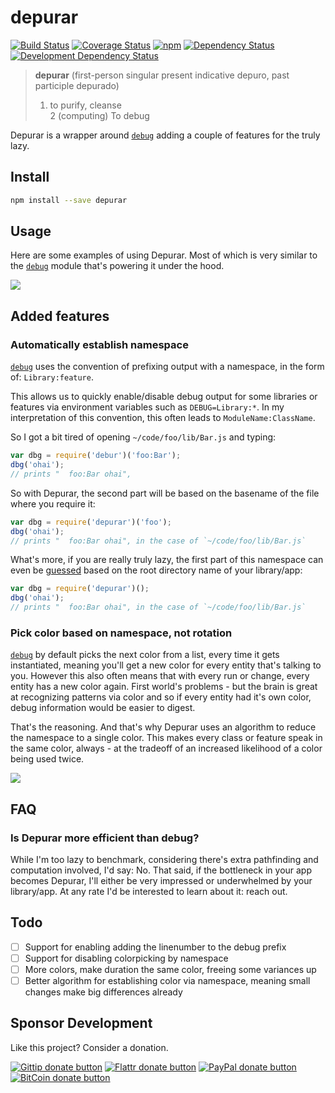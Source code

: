 # depurar

<!-- badges/ -->
[![Build Status](https://travis-ci.org/kvz/node-depurar.svg?branch=master)](https://travis-ci.org/kvz/node-depurar)
[![Coverage Status](https://coveralls.io/repos/kvz/node-depurar/badge.svg?branch=master)](https://coveralls.io/r/kvz/node-depurar?branch=master)
[![npm](https://img.shields.io/npm/v/depurar.svg)](https://www.npmjs.com/package/depurar) 
[![Dependency Status](https://david-dm.org/kvz/node-depurar.png?theme=shields.io)](https://david-dm.org/kvz/node-depurar)
[![Development Dependency Status](https://david-dm.org/kvz/node-depurar/dev-status.png?theme=shields.io)](https://david-dm.org/kvz/node-depurar#info=devDependencies)
<!-- /badges -->




> **depurar** (first-person singular present indicative depuro, past participle depurado)  
> 1. to purify, cleanse  
> 2 (computing) To debug  

Depurar is a wrapper around [`debug`](https://www.npmjs.com/package/debug) adding a couple
of features for the truly lazy.

## Install

```bash
npm install --save depurar
```

## Usage

Here are some examples of using Depurar. Most of which is very similar to the [`debug`](https://www.npmjs.com/package/debug) module that's powering it under the hood.

![](https://dl.dropboxusercontent.com/s/dcw6r7nzflz4p49/2015-06-21%20at%2012.44.png?dl=0)

## Added features

### Automatically establish namespace 

[`debug`](https://www.npmjs.com/package/debug) uses the convention of prefixing output with a namespace, in the form of: `Library:feature`. 

This allows us to quickly enable/disable debug output for some libraries or features via environment variables such as `DEBUG=Library:*`. In my interpretation of this convention, this often leads to `ModuleName:ClassName`.

So I got a bit tired of opening `~/code/foo/lib/Bar.js` and typing:

```javascript
var dbg = require('debur')('foo:Bar');
dbg('ohai');
// prints "  foo:Bar ohai",
```

So with Depurar, the second part will be based on the basename of the file where you require it:

```javascript
var dbg = require('depurar')('foo');
dbg('ohai');
// prints "  foo:Bar ohai", in the case of `~/code/foo/lib/Bar.js`
```

What's more, if you are really truly lazy, the first part of this namespace can even be [guessed](https://www.npmjs.com/package/app-root-path) based on the root directory name of your library/app:

```javascript
var dbg = require('depurar')();
dbg('ohai');
// prints "  foo:Bar ohai", in the case of `~/code/foo/lib/Bar.js`
```

### Pick color based on namespace, not rotation

[`debug`](https://www.npmjs.com/package/debug) by default picks the next color from a list, every time it gets instantiated, meaning you'll get a new color for every entity that's talking to you. However this also often means that with every run or change, every entity has a new color again. First world's problems - but the brain is great at recognizing patterns via color and so if every entity had it's own color, debug information would be easier to digest.

That's the reasoning. And that's why Depurar uses an algorithm to reduce the namespace to a single color. This makes every class or feature speak in the same color, always - at the tradeoff of an increased likelihood of a color being used twice.

![](https://dl.dropboxusercontent.com/s/45um101fayesfl3/2015-06-20%20at%2013.41.png?dl=0)

## FAQ

### Is Depurar more efficient than debug?

While I'm too lazy to benchmark, considering there's extra pathfinding and computation involved, I'd say: No. That said, if the bottleneck in your app becomes Depurar, I'll either be very impressed or underwhelmed by your library/app. At any rate I'd be interested to learn about it: reach out.

## Todo

- [ ] Support for enabling adding the linenumber to the debug prefix
- [ ] Support for disabling colorpicking by namespace
- [ ] More colors, make duration the same color, freeing some variances up
- [ ] Better algorithm for establishing color via namespace, meaning small changes make big differences already

## Sponsor Development

Like this project? Consider a donation.

<!-- badges/ -->
[![Gittip donate button](http://img.shields.io/gittip/kvz.png)](https://www.gittip.com/kvz/ "Sponsor the development of depurar via Gittip")
[![Flattr donate button](http://img.shields.io/flattr/donate.png?color=yellow)](https://flattr.com/submit/auto?user_id=kvz&url=https://github.com/kvz/depurar&title=depurar&language=&tags=github&category=software "Sponsor the development of depurar via Flattr")
[![PayPal donate button](http://img.shields.io/paypal/donate.png?color=yellow)](https://www.paypal.com/cgi-bin/webscr?cmd=_donations&business=kevin%40vanzonneveld%2enet&lc=NL&item_name=Open%20source%20donation%20to%20Kevin%20van%20Zonneveld&currency_code=USD&bn=PP-DonationsBF%3abtn_donate_SM%2egif%3aNonHosted "Sponsor the development of depurar via Paypal")
[![BitCoin donate button](http://img.shields.io/bitcoin/donate.png?color=yellow)](https://coinbase.com/checkouts/19BtCjLCboRgTAXiaEvnvkdoRyjd843Dg2 "Sponsor the development of depurar via BitCoin")
<!-- /badges -->
